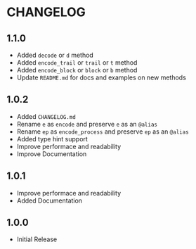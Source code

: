 # CHANGELOG

## 1.1.0

- Added `decode` or `d` method
- Added `encode_trail` or `trail` or `t` method
- Added `encode_block` or `block` or `b` method
- Update `README.md` for docs and examples on new methods

## 1.0.2

- Added `CHANGELOG.md`
- Rename `e` as `encode` and preserve `e` as an `@alias`
- Rename `ep` as `encode_process` and preserve `ep` as an `@alias`
- Added type hint support
- Improve performace and readability
- Improve Documentation

## 1.0.1

- Improve performace and readability
- Added Documentation

## 1.0.0

- Initial Release
